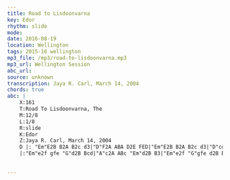 ```yaml
---
title: Road to Lisdoonvarna
key: Edor
rhythm: slide
mode: 
date: 2016-08-19
location: Wellington
tags: 2015-16 wellington
mp3_file: /mp3/road-to-lisdoonvarna.mp3
mp3_url: Wellington Session
abc_url: 
source: unknown
transcription: Jaya R. Carl, March 14, 2004
chords: true
abc: |
    X:161
    T:Road To Lisdoonvarna, The
    M:12/8
    L:1/8
    R:slide
    K:Edor
    Z:Jaya R. Carl, March 14, 2004
    D |: "Em"E2B B2A B2c d3|"D"F2A ABA D2E FED|"Em"E2B B2A B2c d3|"D"cdc B2A "Em"B2E E3:|
    |:"Em"e2f gfe "G"d2B Bcd|"A"c2A ABc "Em"d2B B3|"Em"e2f "G"gfe d2B Bcd|"A"cdc "Bm"B2A "Em"B2E E3:|
    
    
---
```


